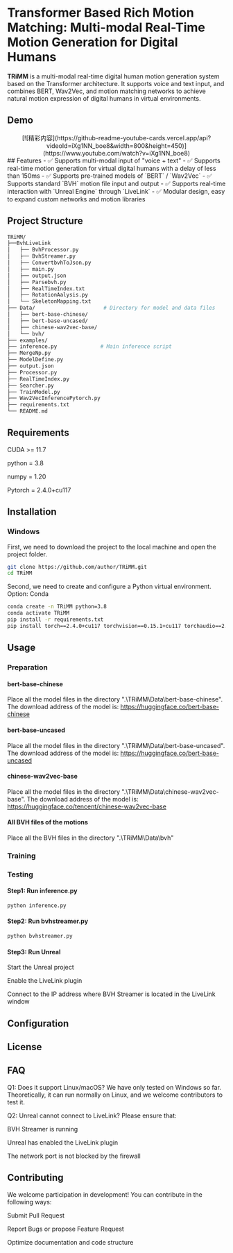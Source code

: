 # Transformer Based Rich Motion Matching: Multi-modal Real-Time Motion Generation for Digital Humans

**TRiMM** is a multi-modal real-time digital human motion generation system based on the Transformer architecture. It supports voice and text input, and combines BERT, Wav2Vec, and motion matching networks to achieve natural motion expression of digital humans in virtual environments.

## Demo
<div align="center">
  [![精彩内容](https://github-readme-youtube-cards.vercel.app/api?videoId=iXg1NN_boe8&width=800&height=450)](https://www.youtube.com/watch?v=iXg1NN_boe8)
</div>
## Features
- ✅ Supports multi-modal input of "voice + text"
- ✅ Supports real-time motion generation for virtual digital humans with a delay of less than 150ms
- ✅ Supports pre-trained models of `BERT` / `Wav2Vec`
- ✅ Supports standard `BVH` motion file input and output
- ✅ Supports real-time interaction with `Unreal Engine` through `LiveLink`
- ✅ Modular design, easy to expand custom networks and motion libraries

## Project Structure
```bash
TRiMM/
├──BvhLiveLink
│   ├── BvhProcessor.py
│   ├── BvhStreamer.py
│   ├── ConvertbvhToJson.py
│   ├── main.py
│   ├── output.json
│   ├── Parsebvh.py
│   ├── RealTimeIndex.txt
│   ├── RotationAalysis.py
│   └── SkeletonMapping.txt
├── Data/                      # Directory for model and data files
│   ├── bert-base-chinese/
│   ├── bert-base-uncased/
│   ├── chinese-wav2vec-base/
│   └── bvh/
├── examples/                   
├── inference.py              # Main inference script
├── MergeNp.py
├── ModelDefine.py
├── output.json
├── Processor.py
├── RealTimeIndex.py
├── Searcher.py
├── TrainModel.py
├── Wav2VecInferencePytorch.py
├── requirements.txt
└── README.md
```

## Requirements
CUDA >= 11.7

python = 3.8

numpy = 1.20

Pytorch = 2.4.0+cu117

## Installation
### Windows
First, we need to download the project to the local machine and open the project folder.
```bash
git clone https://github.com/author/TRiMM.git
cd TRiMM
```
Second, we need to create and configure a Python virtual environment.
Option: Conda
```bash
conda create -n TRiMM python=3.8
conda activate TRiMM
pip install -r requirements.txt
pip install torch==2.4.0+cu117 torchvision==0.15.1+cu117 torchaudio==2.4.0+cu117 --extra-index-url https://download.pytorch.org/whl/cu117
```

## Usage
### Preparation
#### bert-base-chinese
Place all the model files in the directory ".\TRiMM\Data\bert-base-chinese". The download address of the model is: https://huggingface.co/bert-base-chinese

#### bert-base-uncased
Place all the model files in the directory ".\TRiMM\Data\bert-base-uncased". The download address of the model is: https://huggingface.co/bert-base-uncased

#### chinese-wav2vec-base
Place all the model files in the directory ".\TRiMM\Data\chinese-wav2vec-base". The download address of the model is: https://huggingface.co/tencent/chinese-wav2vec-base

#### All BVH files of the motions
Place all the BVH files in the directory ".\TRiMM\Data\bvh"

### Training

### Testing
#### Step1: Run inference.py
```bash
python inference.py
```
#### Step2: Run bvhstreamer.py
```bash
python bvhstreamer.py
```
#### Step3: Run Unreal
Start the Unreal project

Enable the LiveLink plugin

Connect to the IP address where BVH Streamer is located in the LiveLink window

## Configuration

## License

## FAQ
Q1: Does it support Linux/macOS?
We have only tested on Windows so far. Theoretically, it can run normally on Linux, and we welcome contributors to test it.

Q2: Unreal cannot connect to LiveLink?
Please ensure that:

BVH Streamer is running

Unreal has enabled the LiveLink plugin

The network port is not blocked by the firewall

## Contributing
We welcome participation in development! You can contribute in the following ways:

Submit Pull Request

Report Bugs or propose Feature Request

Optimize documentation and code structure

